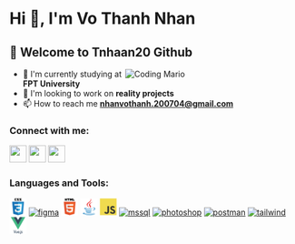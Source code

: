 # Hi 👋, I'm Vo Thanh Nhan

## 👋 Welcome to Tnhaan20 Github

<img align="right" src="https://preview.redd.it/05uhd2ihjs671.gif?width=1920&auto=webp&s=2cfe2e79dafaccd849f4d2b7f2622ea565c748af" width="300" alt="Coding Mario" />

- 🌱 I'm currently studying at **FPT University**
- 🤝 I'm looking to work on **reality projects**
- 📫 How to reach me **nhanvothanh.200704@gmail.com**

### Connect with me:

[<img src="https://raw.githubusercontent.com/rahuldkjain/github-profile-readme-generator/master/src/images/icons/Social/linked-in-alt.svg" width="30" height="30">](https://linkedin.com/in/nhanvt2004/)
[<img src="https://raw.githubusercontent.com/rahuldkjain/github-profile-readme-generator/master/src/images/icons/Social/facebook.svg" width="30" height="30">](https://fb.com/vothanhnhan04)
[<img src="https://raw.githubusercontent.com/rahuldkjain/github-profile-readme-generator/master/src/images/icons/Social/instagram.svg" width="30" height="30">](https://instagram.com/tnhaan.nef)

### Languages and Tools:

[<img src="https://raw.githubusercontent.com/devicons/devicon/master/icons/css3/css3-original-wordmark.svg" alt="css3" width="30" height="30"/>](https://www.w3schools.com/css/)
[<img src="https://www.vectorlogo.zone/logos/figma/figma-icon.svg" alt="figma" width="30" height="30"/>](https://www.figma.com/)
[<img src="https://raw.githubusercontent.com/devicons/devicon/master/icons/html5/html5-original-wordmark.svg" alt="html5" width="30" height="30"/>](https://www.w3.org/html/)
[<img src="https://raw.githubusercontent.com/devicons/devicon/master/icons/java/java-original.svg" alt="java" width="30" height="30"/>](https://www.java.com)
[<img src="https://raw.githubusercontent.com/devicons/devicon/master/icons/javascript/javascript-original.svg" alt="javascript" width="30" height="30"/>](https://developer.mozilla.org/en-US/docs/Web/JavaScript)
[<img src="https://laphroaig-apple.com/wp-content/uploads/2020/09/sqlserver.png" alt="mssql" width="30" height="30"/>](https://learn.microsoft.com/en-us/sql/sql-server)
[<img src="https://static-00.iconduck.com/assets.00/photoshop-icon-1024x999-xhts0syq.png" alt="photoshop" width="30" height="30"/>](https://www.photoshop.com/en)
[<img src="https://www.vectorlogo.zone/logos/getpostman/getpostman-icon.svg" alt="postman" width="30" height="30"/>](https://postman.com)
[<img src="https://www.vectorlogo.zone/logos/tailwindcss/tailwindcss-icon.svg" alt="tailwind" width="30" height="30"/>](https://tailwindcss.com/)
[<img src="https://raw.githubusercontent.com/devicons/devicon/master/icons/vuejs/vuejs-original-wordmark.svg" alt="vuejs" width="30" height="30"/>](https://vuejs.org/)
